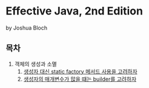 # Effective Java, 2nd Edition

by Joshua Bloch

## 목차

1. 객체의 생성과 소멸
	1. [생성자 대신 static factory 메서드 사용을 고려하자](./01_Consider_static_factory_methods_istead_of_constructors.md)
	2. [생성자의 매개변수가 많을 떄는 builder를 고려하자](./02_Consider_a_builder_when_faced_with_many_constructor_parameters.md)
